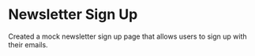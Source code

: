 # Newsletter Sign Up
Created a mock newsletter sign up page that allows users to sign up with their emails.